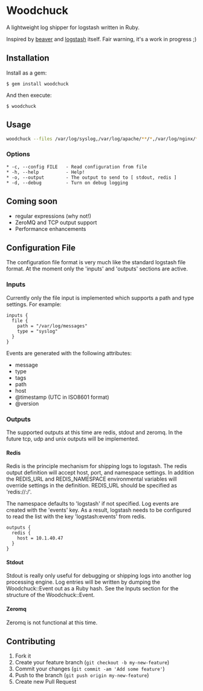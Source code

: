 # Woodchuck

A lightweight log shipper for logstash written in Ruby.

Inspired by [beaver](https://github.com/josegonzalez/beaver) and [logstash](https://github.com/logstash/logstash) itself. Fair warning, it's a work in progress ;)

## Installation

Install as a gem:

    $ gem install woodchuck

And then execute:

    $ woodchuck

## Usage
```bash
woodchuck --files /var/log/syslog,/var/log/apache/**/*,/var/log/nginx/*.log --output redis
```

### Options
```
* -c, --config FILE   - Read configuration from file
* -h, --help          - Help!
* -o, --output        - The output to send to [ stdout, redis ]
* -d, --debug         - Turn on debug logging
```
## Coming soon

* regular expressions (why not!)
* ZeroMQ and TCP output support
* Performance enhancements

## Configuration File
The configuration file format is very much like the standard logstash file format. At the moment only the 'inputs' and 'outputs' sections are active. 

### Inputs
Currently only the file input is implemented which supports a path and type settings. For example: 
```
inputs {
  file {
    path = "/var/log/messages"
    type = "syslog"
  }
}
```
Events are generated with the following attributes:

* message
* type
* tags
* path
* host
* @timestamp (UTC in ISO8601 format)
* @version

### Outputs
The supported outputs at this time are redis, stdout and zeromq. In the future tcp, udp and unix outputs will be implemented.

#### Redis
Redis is the principle mechanism for shipping logs to logstash. The redis output definition will accept host, port, and namespace settings. In addition the REDIS_URL and REDIS_NAMESPACE environmental variables will override settings in the definition. REDIS_URL should be specified as 'redis://<HOSTNAME>:<PORT>/'. 

The namespace defaults to 'logstash' if not specified. Log events are created with the 'events' key. As a result, logstash needs to be configured to read the list with the key 'logstash:events' from redis. 
```
outputs {
  redis {
    host = 10.1.40.47
  }
}
```

#### Stdout
Stdout is really only useful for debugging or shipping logs into another log processing engine. Log entries will be written by dumping the Woodchuck::Event out as a Ruby hash. See the Inputs section for the structure of the Woodchuck::Event. 

#### Zeromq
Zeromq is not functional at this time.

## Contributing

1. Fork it
2. Create your feature branch (`git checkout -b my-new-feature`)
3. Commit your changes (`git commit -am 'Add some feature'`)
4. Push to the branch (`git push origin my-new-feature`)
5. Create new Pull Request
